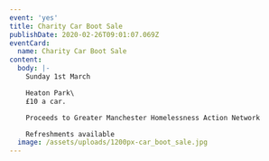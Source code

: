 ```yaml
---
event: 'yes'
title: Charity Car Boot Sale
publishDate: 2020-02-26T09:01:07.069Z
eventCard:
  name: Charity Car Boot Sale
content:
  body: |-
    Sunday 1st March

    Heaton Park\
    £10 a car.

    Proceeds to Greater Manchester Homelessness Action Network

    Refreshments available
  image: /assets/uploads/1200px-car_boot_sale.jpg
---
```


